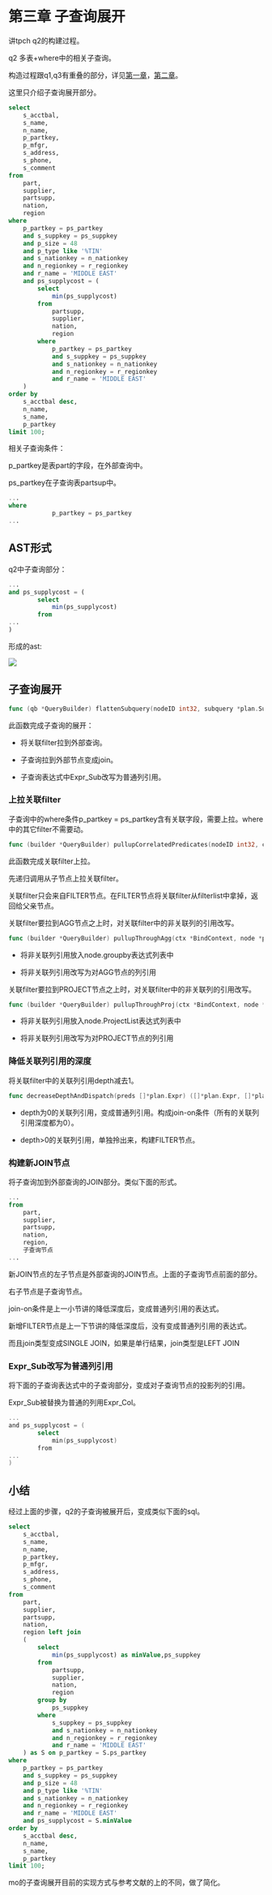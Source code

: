 # 第三章 子查询展开

讲tpch q2的构建过程。

q2 多表+where中的相关子查询。

构造过程跟q1,q3有重叠的部分，详见[第一章](./ch1.md)，[第二章](./ch2.md)。

这里只介绍子查询展开部分。

```sql
select
    s_acctbal,
    s_name,
    n_name,
    p_partkey,
    p_mfgr,
    s_address,
    s_phone,
    s_comment
from
    part,
    supplier,
    partsupp,
    nation,
    region
where
    p_partkey = ps_partkey
    and s_suppkey = ps_suppkey
    and p_size = 48
    and p_type like '%TIN'
    and s_nationkey = n_nationkey
    and n_regionkey = r_regionkey
    and r_name = 'MIDDLE EAST'
    and ps_supplycost = (
        select
            min(ps_supplycost)
        from
            partsupp,
            supplier,
            nation,
            region
        where
            p_partkey = ps_partkey
            and s_suppkey = ps_suppkey
            and s_nationkey = n_nationkey
            and n_regionkey = r_regionkey
            and r_name = 'MIDDLE EAST'
    )
order by
    s_acctbal desc,
    n_name,
    s_name,
    p_partkey
limit 100;
```

相关子查询条件：

p_partkey是表part的字段，在外部查询中。

ps_partkey在子查询表partsup中。

```sql
...
where
            p_partkey = ps_partkey
...
```

## AST形式

q2中子查询部分：

```sql
...
and ps_supplycost = (
        select
            min(ps_supplycost)
        from
...
)
```

形成的ast:

![](./images/q2-subquery.jpg)

## 子查询展开

```go
func (qb *QueryBuilder) flattenSubquery(nodeID int32, subquery *plan.SubqueryRef, ctx *BindContext) (int32, *plan.Expr, error) {
```

此函数完成子查询的展开：

- 将关联filter拉到外部查询。

- 子查询拉到外部节点变成join。

- 子查询表达式中Expr_Sub改写为普通列引用。

### 上拉关联filter

子查询中的where条件p_partkey = ps_partkey含有关联字段，需要上拉。where中的其它filter不需要动。

```go
func (builder *QueryBuilder) pullupCorrelatedPredicates(nodeID int32, ctx *BindContext) (int32, []*plan.Expr, error) {
```

此函数完成关联filter上拉。

先递归调用从子节点上拉关联filter。

关联filter只会来自FILTER节点。在FILTER节点将关联filter从filterlist中拿掉，返回给父亲节点。

关联filter要拉到AGG节点之上时，对关联filter中的非关联列的引用改写。

```go
func (builder *QueryBuilder) pullupThroughAgg(ctx *BindContext, node *plan.Node, tag int32, expr *plan.Expr) *plan.Expr {
```

- 将非关联列引用放入node.groupby表达式列表中

- 将非关联列引用改写为对AGG节点的列引用

关联filter要拉到PROJECT节点之上时，对关联filter中的非关联列的引用改写。

```go
func (builder *QueryBuilder) pullupThroughProj(ctx *BindContext, node *plan.Node, tag int32, expr *plan.Expr) *plan.Expr {
```

- 将非关联列引用放入node.ProjectList表达式列表中

- 将非关联列引用改写为对PROJECT节点的列引用

### 降低关联列引用的深度

将关联filter中的关联列引用depth减去1。

```go
func decreaseDepthAndDispatch(preds []*plan.Expr) ([]*plan.Expr, []*plan.Expr) {
```

- depth为0的关联列引用，变成普通列引用。构成join-on条件（所有的关联列引用深度都为0）。

- depth>0的关联列引用，单独拎出来，构建FILTER节点。

### 构建新JOIN节点

将子查询加到外部查询的JOIN部分。类似下面的形式。

```sql
...
from
    part,
    supplier,
    partsupp,
    nation,
    region,
    子查询节点
...
```

新JOIN节点的左子节点是外部查询的JOIN节点。上面的子查询节点前面的部分。

右子节点是子查询节点。

join-on条件是上一小节讲的降低深度后，变成普通列引用的表达式。

新增FILTER节点是上一下节讲的降低深度后，没有变成普通列引用的表达式。

而且join类型变成SINGLE JOIN，如果是单行结果，join类型是LEFT JOIN

### Expr_Sub改写为普通列引用

将下面的子查询表达式中的子查询部分，变成对子查询节点的投影列的引用。

Expr_Sub被替换为普通的列用Expr_Col。

```go
...
and ps_supplycost = (
        select
            min(ps_supplycost)
        from
...
)
```

## 小结

经过上面的步骤，q2的子查询被展开后，变成类似下面的sql。

```sql
select
    s_acctbal,
    s_name,
    n_name,
    p_partkey,
    p_mfgr,
    s_address,
    s_phone,
    s_comment
from
    part,
    supplier,
    partsupp,
    nation,
    region left join
    (
        select
            min(ps_supplycost) as minValue,ps_suppkey
        from
            partsupp,
            supplier,
            nation,
            region
        group by
            ps_suppkey
        where
            s_suppkey = ps_suppkey
            and s_nationkey = n_nationkey
            and n_regionkey = r_regionkey
            and r_name = 'MIDDLE EAST'
    ) as S on p_partkey = S.ps_partkey
where
    p_partkey = ps_partkey
    and s_suppkey = ps_suppkey
    and p_size = 48
    and p_type like '%TIN'
    and s_nationkey = n_nationkey
    and n_regionkey = r_regionkey
    and r_name = 'MIDDLE EAST'
    and ps_supplycost = S.minValue
order by
    s_acctbal desc,
    n_name,
    s_name,
    p_partkey
limit 100;
```

mo的子查询展开目前的实现方式与参考文献的上的不同，做了简化。
